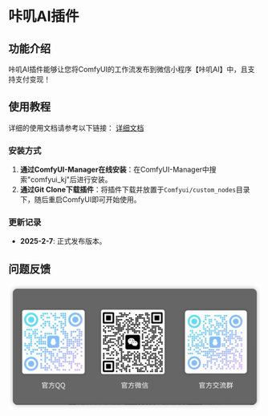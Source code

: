 # 咔叽AI插件

## 功能介绍

咔叽AI插件能够让您将ComfyUI的工作流发布到微信小程序【咔叽AI】中，且支持支付变现！

## 使用教程

详细的使用文档请参考以下链接：
[详细文档](https://i3l25smhpx.feishu.cn/docx/ZGvsduKfYoNbnWxw5sxcy7jknRe?from=from_copylink)

### 安装方式

1. **通过ComfyUI-Manager在线安装**：在ComfyUI-Manager中搜索"comfyui_kj"后进行安装。
2. **通过Git Clone下载插件**：将插件下载并放置于`Comfyui/custom_nodes`目录下，随后重启ComfyUI即可开始使用。

### 更新记录

- **2025-2-7**: 正式发布版本。

## 问题反馈
![联系图片](./kaji/workbench/call.jpg)